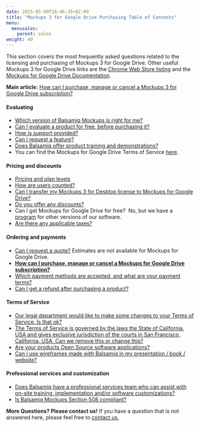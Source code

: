 ```yaml
---
date: 2015-05-09T16:46:35+02:00
title: "Mockups 3 for Google Drive Purchasing Table of Contents"
menu:
  menusales:
    parent: sales
weight: 40
---
```


This section covers the most frequently asked questions related to the licensing and purchasing of Mockups 3 for Google Drive. Other useful Mockups 3 for Google Drive links are the [Chrome Web Store listing](https://chrome.google.com/webstore/detail/balsamiq-mockups-projects/iedapplgopkgngalkbailjoikghljkki) and the [Mockups for Google Drive Documentation](https://docs.balsamiq.com/google-drive/user-guide/).

**Main article:** [How can I purchase, manage or cancel a Mockups 3 for Google Drive subscription?](/sales/gdrivesubscription/)

#### Evaluating

*   [Which version of Balsamiq Mockups is right for me?](https://balsamiq.com/products/compare/)
*   [Can I evaluate a product for free, before purchasing it?](/sales/evaluate/)
*   [How is support provided?](/sales/support/)
*   [Can I request a feature?](/sales/requestfeature/)
*   [Does Balsamiq offer product training and demonstrations?](/sales/training/)
*   You can find the Mockups for Google Drive Terms of Service [here](https://balsamiq.com/eulas/).

#### Pricing and discounts

*   [Pricing and plan levels](http://balsamiq.com/buy/?p=gd)
*   [How are users counted?](/sales/userscounted/)
*   [Can I transfer my Mockups 3 for Desktop license to Mockups for Google Drive?](/sales/licensetransfer/)
*   [Do you offer any discounts?](/sales/discounts/)
*   Can I get Mockups for Google Drive for free?  No, but we have a [program](https://balsamiq.com/free) for other versions of our software.
*   [Are there any applicable taxes?](/sales/taxes/)

#### Ordering and payments

*   [Can I request a quote?](/sales/quote/) Estimates are not available for Mockups for Google Drive.
*   **[How can I purchase, manage or cancel a Mockups for Google Drive subscription?](/sales/gdrivesubscription/)**
*   [Which payment methods are accepted, and what are your payment terms?](/sales/paymentmethods/#subscriptions)
*   [Can I get a refund after purchasing a product?](/sales/refunds/)

#### Terms of Service

*   [Our legal department would like to make some changes to your Terms of Service. Is that ok?](/sales/customeula/)
*   [The Terms of Service is governed by the laws the State of California, USA and gives exclusive jurisdiction of the courts in San Francisco, California, USA. Can we remove this or change this?](/sales/jurisdiction/)
*   [Are your products Open Source software applications?](/sales/opensource/)
*   [Can I use wireframes made with Balsamiq in my presentation / book / website?](/sales/ipownership/)

#### Professional services and customization

*   [Does Balsamiq have a professional services team who can assist with on-site training, implementation and/or software customizations?](/sales/consulting/)
*   [Is Balsamiq Mockups Section 508 compliant?](/sales/508/)

​**More Questions? Please contact us!** If you have a question that is not answered here, please feel free to [contact us.](mailto:sales@balsamiq.com?subject=I%20have%20questions%20about%20purchasing%20Mockups%20for%20Google%20Drive)
